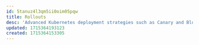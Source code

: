 ```yaml
---
id: 5tanuz4l3qm5ii0oim05pqw
title: Rollouts
desc: 'Advanced Kubernetes deployment strategies such as Canary and Blue-Green made easy.'
updated: 1715364193123
created: 1715364153305
---
```


